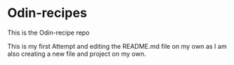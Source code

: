 # Odin-recipes
This is the Odin-recipe repo

This is my first Attempt and editing the README.md file on my own as I am also creating a new file and project on my own. 